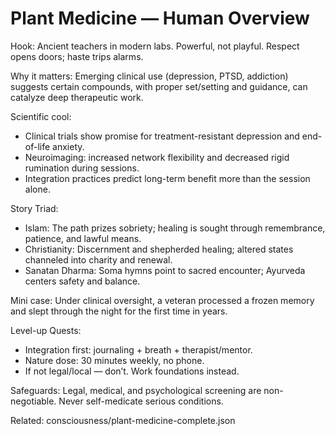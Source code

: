 # Plant Medicine — Human Overview

Hook:
Ancient teachers in modern labs. Powerful, not playful. Respect opens doors; haste trips alarms.

Why it matters:
Emerging clinical use (depression, PTSD, addiction) suggests certain compounds, with proper set/setting and guidance, can catalyze deep therapeutic work.

Scientific cool:
- Clinical trials show promise for treatment-resistant depression and end-of-life anxiety.
- Neuroimaging: increased network flexibility and decreased rigid rumination during sessions.
- Integration practices predict long-term benefit more than the session alone.

Story Triad:
- Islam: The path prizes sobriety; healing is sought through remembrance, patience, and lawful means.
- Christianity: Discernment and shepherded healing; altered states channeled into charity and renewal.
- Sanatan Dharma: Soma hymns point to sacred encounter; Ayurveda centers safety and balance.

Mini case:
Under clinical oversight, a veteran processed a frozen memory and slept through the night for the first time in years.

Level-up Quests:
- Integration first: journaling + breath + therapist/mentor.
- Nature dose: 30 minutes weekly, no phone.
- If not legal/local — don’t. Work foundations instead.

Safeguards:
Legal, medical, and psychological screening are non-negotiable. Never self-medicate serious conditions.

Related: consciousness/plant-medicine-complete.json

